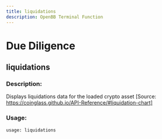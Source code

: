 ```yaml
---
title: liquidations
description: OpenBB Terminal Function
---
```


# Due Diligence

## liquidations

### Description: 

Displays liquidations data for the loaded crypto asset [Source: https://coinglass.github.io/API-Reference/#liquidation-chart]

### Usage: 
```python
usage: liquidations
```




